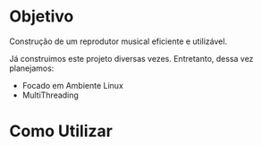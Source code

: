 # Objetivo 

Construção de um reprodutor musical eficiente e utilizável.

Já construimos este projeto diversas vezes. Entretanto, dessa vez planejamos:

- Focado em Ambiente Linux
- MultiThreading

# Como Utilizar

